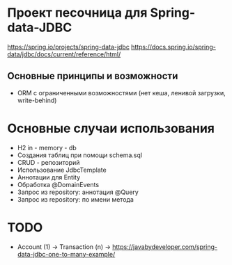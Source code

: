 # Проект песочница для Spring-data-JDBC

https://spring.io/projects/spring-data-jdbc
https://docs.spring.io/spring-data/jdbc/docs/current/reference/html/

## Основные принципы и возможности
* ORM с ограниченными возможностями (нет кеша, ленивой загрузки, write-behind)

# Основные случаи использования
* H2 in - memory - db
* Создания таблиц при помощи schema.sql
* CRUD - репозиторий
* Использование JdbcTemplate
* Аннотации для Entity
* Обработка @DomainEvents
* Запрос из repository: аннотация @Query
* Запрос из repository: по имени метода

# TODO
* Account (1) -> Transaction (n) -> https://javabydeveloper.com/spring-data-jdbc-one-to-many-example/